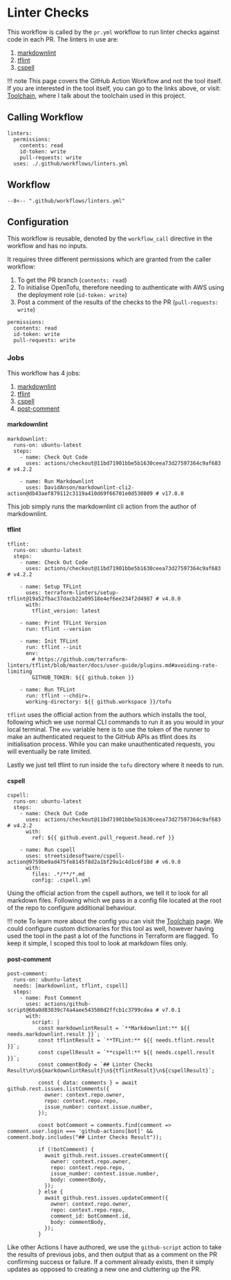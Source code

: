 # Linter Checks

This workflow is called by the `pr.yml` workflow to run linter checks against code in each PR. The linters in use are:

1. [markdownlint](https://github.com/DavidAnson/markdownlint)
2. [tflint](https://github.com/terraform-linters/tflint)
3. [cspell](https://github.com/streetsidesoftware/cspell)

!!! note
    This page covers the GitHub Action Workflow and not the tool itself. If you are interested in the tool itself, you can go to the links above, or visit: [Toolchain](../repository/toolchain.md), where I talk about the toolchain used in this project.

## Calling Workflow

``` { .yaml title=".github/workflows/pr.yml" linenums="42" }
linters:
  permissions:
    contents: read
    id-token: write
    pull-requests: write
  uses: ./.github/workflows/linters.yml
```

## Workflow

``` { .yaml title=".github/workflows/linters.yml" linenums="1" } 
--8<-- ".github/workflows/linters.yml"
```

## Configuration

This workflow is reusable, denoted by the `workflow_call` directive in the workflow and has no inputs.

It requires three different permissions which are granted from the caller workflow:

1. To get the PR branch (`contents: read`)
2. To initialise OpenTofu, therefore needing to authenticate with AWS using the deployment role (`id-token: write`)
3. Post a comment of the results of the checks to the PR (`pull-requests: write`)

``` { .yaml title=".github/workflows/pr.yml" linenums="43" }
permissions:
  contents: read
  id-token: write
  pull-requests: write
```

### Jobs

This workflow has 4 jobs:

1. [markdownlint](#markdownlint)
2. [tflint](#tflint)
3. [cspell](#cspell)
4. [post-comment](#post-comment)

#### markdownlint

``` { .yaml title=".github/workflows/linters.yml" linenums="5" }
markdownlint:
  runs-on: ubuntu-latest
  steps:
    - name: Check Out Code
      uses: actions/checkout@11bd71901bbe5b1630ceea73d27597364c9af683 # v4.2.2

    - name: Run Markdownlint
      uses: DavidAnson/markdownlint-cli2-action@db43aef879112c3119a410d69f66701e0d530809 # v17.0.0
```

This job simply runs the markdownlint cli action from the author of markdownlint.

#### tflint

``` { .yaml title=".github/workflows/linters.yml" linenums="14" }
tflint:
  runs-on: ubuntu-latest
  steps:
    - name: Check Out Code
      uses: actions/checkout@11bd71901bbe5b1630ceea73d27597364c9af683 # v4.2.2

    - name: Setup TFLint
      uses: terraform-linters/setup-tflint@19a52fbac37dacb22a09518e4ef6ee234f2d4987 # v4.0.0
      with:
        tflint_version: latest

    - name: Print TFLint Version
      run: tflint --version

    - name: Init TFLint
      run: tflint --init
      env:
        # https://github.com/terraform-linters/tflint/blob/master/docs/user-guide/plugins.md#avoiding-rate-limiting
        GITHUB_TOKEN: ${{ github.token }}

    - name: Run TFLint
      run: tflint --chdir=.
      working-directory: ${{ github.workspace }}/tofu
```

`tflint` uses the official action from the authors which installs the tool, following which we use normal CLI commands to run it as you would in your local terminal. The `env` variable here is to use the token of the runner to make an authenticated request to the GitHub APIs as tflint does its initialisation process. While you can make unauthenticated requests, you will eventually be rate limited.

Lastly we just tell tflint to run inside the `tofu` directory where it needs to run.

#### cspell

``` { .yaml title=".github/workflows/linters.yml" linenums="38" }
cspell:
  runs-on: ubuntu-latest
  steps:
    - name: Check Out Code
      uses: actions/checkout@11bd71901bbe5b1630ceea73d27597364c9af683 # v4.2.2
      with:
        ref: ${{ github.event.pull_request.head.ref }}

    - name: Run cspell
      uses: streetsidesoftware/cspell-action@9759be9ad475fe8145f8d2a1bf29a1c4d1c6f18d # v6.9.0
      with:
        files: .*/**/*.md
        config: .cspell.yml
```

Using the official action from the cspell authors, we tell it to look for all markdown files. Following which we pass in a config file located at the root of the repo to configure additional behaviour.

!!! note
    To learn more about the config you can visit the [Toolchain](../repository/toolchain.md) page. We could configure custom dictionaries for this tool as well, however having used the tool in the past a lot of the functions in Terraform are flagged. To keep it simple, I scoped this tool to look at markdown files only.

#### post-comment

``` { .yaml title=".github/workflows/linters.yml" linenums="52" }
post-comment:
  runs-on: ubuntu-latest
  needs: [markdownlint, tflint, cspell]
  steps:
    - name: Post Comment
      uses: actions/github-script@60a0d83039c74a4aee543508d2ffcb1c3799cdea # v7.0.1
      with:
        script: |
          const markdownlintResult = `**Markdownlint:** ${{ needs.markdownlint.result }}`;
          const tflintResult = `**TFLint:** ${{ needs.tflint.result }}`;
          const cspellResult = `**cspell:** ${{ needs.cspell.result }}`;
          const commentBody = `## Linter Checks Result\n\n${markdownlintResult}\n${tflintResult}\n${cspellResult}`;

          const { data: comments } = await github.rest.issues.listComments({
            owner: context.repo.owner,
            repo: context.repo.repo,
            issue_number: context.issue.number,
          });

          const botComment = comments.find(comment => comment.user.login === 'github-actions[bot]' && comment.body.includes("## Linter Checks Result"));

          if (!botComment) {
            await github.rest.issues.createComment({
              owner: context.repo.owner,
              repo: context.repo.repo,
              issue_number: context.issue.number,
              body: commentBody,
            });
          } else {
            await github.rest.issues.updateComment({
              owner: context.repo.owner,
              repo: context.repo.repo,
              comment_id: botComment.id,
              body: commentBody,
            });
          }
```

Like other Actions I have authored, we use the `github-script` action to take the results of previous jobs, and then output that as a comment on the PR confirming success or failure. If a comment already exists, then it simply updates as opposed to creating a new one and cluttering up the PR.
